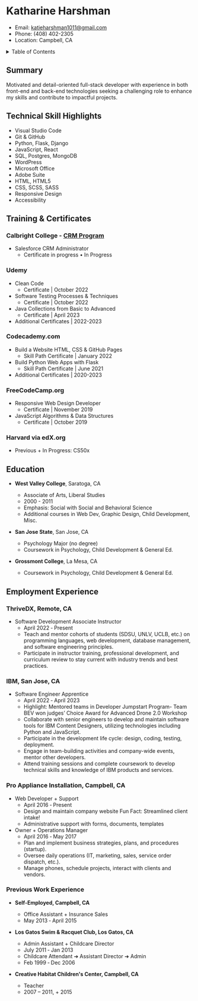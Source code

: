 # Katharine Harshman

- Email: katieharshman1011@gmail.com
- Phone: (408) 402-2305
- Location: Campbell, CA

<!-- TABLE OF CONTENTS -->
<details>
  <summary>Table of Contents</summary>
  <ol>
    <li><a href="#summary">Summary</a></li>
    <li><a href="#technical-skill-highlights">Technical Skill Highlights</a></li>
    <li><a href="#training-and-certificates">Training and Certificates</a>
      <ul>
        <li><a href="#udemy">Udemy</a></li>
        <li><a href="#codecademycom">Codecademy.com</a></li>
      </ul>
    </li>
    <li><a href="#roadmap">Roadmap</a></li>
    <li><a href="#contributing">Contributing</a></li>
    <li><a href="#license">License</a></li>
    <li><a href="#contact">Contact</a></li>
    <li><a href="#acknowledgments">Acknowledgments</a></li>
  </ol>
</details>

## Summary

Motivated and detail-oriented full-stack developer with experience in both front-end and back-end technologies seeking a challenging role to enhance my skills and contribute to impactful projects.

## Technical Skill Highlights

- Visual Studio Code
- Git & GitHub
- Python, Flask, Django
- JavaScript, React
- SQL, Postgres, MongoDB
- WordPress
- Microsoft Office
- Adobe Suite
- HTML, HTML5
- CSS, SCSS, SASS
- Responsive Design
- Accessibility

## Training & Certificates

### Calbright College - [CRM Program](https://www.calbright.org/programs/crm/)
- Salesforce CRM Administrator
  - Certificate in progress • In Progress


### Udemy

- Clean Code
  - Certificate | October 2022
- Software Testing Processes & Techniques
  - Certificate | October 2022
- Java Collections from Basic to Advanced
  - Certificate | April 2023
- Additional Certificates | 2022-2023

### Codecademy.com

- Build a Website HTML, CSS & GitHub Pages
  - Skill Path Certificate | January 2022
- Build Python Web Apps with Flask
  - Skill Path Certificate | June 2021
- Additional Certificates | 2020-2023

### FreeCodeCamp.org

- Responsive Web Design Developer
  - Certificate | November 2019
- JavaScript Algorithms & Data Structures
  - Certificate | October 2019

### Harvard via edX.org

- Previous + In Progress: CS50x

## Education

- **West Valley College**, Saratoga, CA
  - Associate of Arts, Liberal Studies
  - 2000 - 2011
  - Emphasis: Social with Social and Behavioral Science
  - Additional courses in Web Dev, Graphic Design, Child Development, Misc.

- **San Jose State**, San Jose, CA
  - Psychology Major (no degree)
  - Coursework in Psychology, Child Development & General Ed.

- **Grossmont College**, La Mesa, CA
  - Coursework in Psychology, Child Development & General Ed.

## Employment Experience

### ThriveDX, Remote, CA

- Software Development Associate Instructor
  - April 2022 ‐ Present
  - Teach and mentor cohorts of students (SDSU, UNLV, UCLB, etc.) on programming languages, web development, database management, and software engineering principles.
  - Participate in instructor training, professional development, and curriculum review to stay current with industry trends and best practices.

### IBM, San Jose, CA

- Software Engineer Apprentice
  - April 2022 ‐ April 2023
  - Highlight: Mentored teams in Developer Jumpstart Program- Team BEV won judges’ Choice Award for Advanced Drone 2.0 Workshop
  - Collaborate with senior engineers to develop and maintain software tools for IBM Content Designers, utilizing technologies including Python and JavaScript.
  - Participate in the development life cycle: design, coding, testing, deployment.
  - Engage in team-building activities and company-wide events, mentor other developers.
  - Attend training sessions and complete coursework to develop technical skills and knowledge of IBM products and services.

### Pro Appliance Installation, Campbell, CA

- Web Developer + Support
  - April 2016 ‐ Present
  - Design and maintain company website Fun Fact: Streamlined client intake!
  - Administrative support with forms, documents, templates
- Owner + Operations Manager
  - April 2016 ‐ May 2017
  - Plan and implement business strategies, plans, and procedures (startup).
  - Oversee daily operations (IT, marketing, sales, service order dispatch, etc.).
  - Manage phones, schedule projects, interact with clients and vendors.

### Previous Work Experience

- **Self-Employed, Campbell, CA**
  - Office Assistant + Insurance Sales
  - May 2013 ‐ April 2015

- **Los Gatos Swim & Racquet Club, Los Gatos, CA**
  - Admin Assistant + Childcare Director
  - July 2011 ‐ Jan 2013
  - Childcare Attendant ➔ Assistant Director ➔ Admin
  - Feb 1999 ‐ Dec 2006

- **Creative Habitat Children's Center, Campbell, CA**
  - Teacher
  - 2007 – 2011, + 2015
